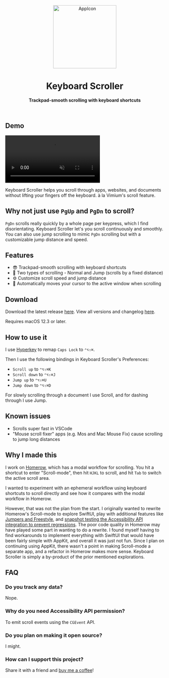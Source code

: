 <div align="center">
  <img width="200" alt="AppIcon" src="https://user-images.githubusercontent.com/34204380/187025943-93bec8ae-65c0-4e9f-83fd-7906900ce011.png">
  <h1>Keyboard Scroller</h1>
  <p>
    <b>Trackpad-smooth scrolling with keyboard shortcuts</b>
  </p>
  <br>
</div>

## Demo

<video src="https://user-images.githubusercontent.com/34204380/187025861-dec3a21d-dc22-452c-8a4c-5c1705f79c83.mp4" controls autoplay loop muted playsinline style="max-height:640px;"></video>

Keyboard Scroller helps you scroll through apps, websites, and documents without lifting your fingers off the keyboard. à la Vimium's scroll feature.

## Why not just use `PgUp` and `PgDn` to scroll?

`PgDn` scrolls really quickly by a whole page per keypress, which I find disorientating. Keyboard Scroller let's you scroll continuously and smoothly. You can also use jump scrolling to mimic `PgDn` scrolling but with a customizable jump distance and speed.

## Features

- 😎 Trackpad-smooth scrolling with keyboard shortcuts
- 🦘 Two types of scrolling - Normal and Jump (scrolls by a fixed distance)
- ⚙️ Customize scroll speed and jump distance
- 🎯 Automatically moves your cursor to the active window when scrolling

## Download

Download the latest release [here](https://github.com/dexterleng/KeyboardScroller.docs/releases/tag/v1.0.1). View all versions and changelog [here](https://github.com/dexterleng/KeyboardScroller.docs/releases).

Requires macOS 12.3 or later.

## How to use it

I use [Hyperkey](https://hyperkey.app) to remap `Caps Lock` to `⌃⌥⇧⌘`.

Then I use the following bindings in Keyboard Scroller's Preferences:

- `Scroll up` to `⌃⌥⇧⌘K`
- `Scroll down` to `⌃⌥⇧⌘J`
- `Jump up` to `⌃⌥⇧⌘U`
- `Jump down` to `⌃⌥⇧⌘D`

For slowly scrolling through a document I use Scroll, and for dashing through I use Jump.

## Known issues

- Scrolls super fast in VSCode
- "Mouse scroll fixer" apps (e.g. Mos and Mac Mouse Fix) cause scrolling to jump long distances

## Why I made this

I work on [Homerow](https://homerow.app), which has a modal workflow for scrolling. You hit a shortcut to enter "Scroll-mode", then hit `HJKL` to scroll, and hit `Tab` to switch the active scroll area.

I wanted to experiment with an ephemeral workflow using keyboard shortcuts to scroll directly and see how it compares with the modal workflow in Homerow.

However, that was not the plan from the start. I originally wanted to rewrite Homerow's Scroll-mode to explore SwiftUI, play with additional features like [Jumpers and Freestyle](https://twitter.com/dexterleng/status/1554070218783477765), and [snapshot testing the Accessibility API integration to prevent regressions](https://twitter.com/dexterleng/status/1556613890414637056). The poor code quality in Homerow may have played some part in wanting to do a rewrite. I found myself having to find workarounds to implement everything with SwiftUI that would have been fairly simple with AppKit, and overall it was just not fun. Since I plan on continuing using AppKit, there wasn't a point in making Scroll-mode a separate app, and a refactor in Homerow makes more sense. Keyboard Scroller is simply a by-product of the prior mentioned explorations.

## FAQ

### Do you track any data?

Nope.

### Why do you need Accessibility API permission?

To emit scroll events using the `CGEvent` API.

### Do you plan on making it open source?

I might.

### How can I support this project?

Share it with a friend and [buy me a coffee](https://www.buymeacoffee.com/dexterleng)!
